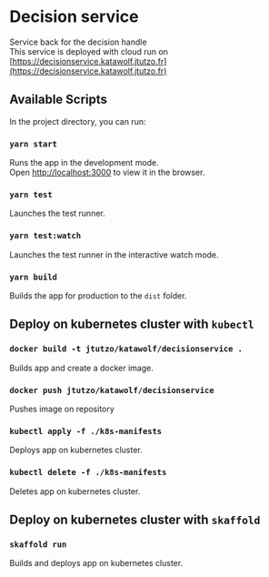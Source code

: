 # Decision service

Service back for the decision handle<br />
This service is deployed with cloud run on [https://decisionservice.katawolf.jtutzo.fr](https://decisionservice.katawolf.jtutzo.fr)

## Available Scripts

In the project directory, you can run:

### `yarn start`

Runs the app in the development mode.<br />
Open [http://localhost:3000](http://localhost:3000) to view it in the browser.

### `yarn test`

Launches the test runner.

### `yarn test:watch`

Launches the test runner in the interactive watch mode.

### `yarn build`

Builds the app for production to the `dist` folder.<br />

## Deploy on kubernetes cluster with `kubectl`

### `docker build -t jtutzo/katawolf/decisionservice .`

Builds app and create a docker image.

### `docker push jtutzo/katawolf/decisionservice`

Pushes image on repository

### `kubectl apply -f ./k8s-manifests`

Deploys app on kubernetes cluster.

### `kubectl delete -f ./k8s-manifests`

Deletes app on kubernetes cluster.

## Deploy on kubernetes cluster with `skaffold`

### `skaffold run`

Builds and deploys app on kubernetes cluster.
